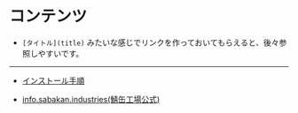 <!-- TITLE: Write Freely 関連 -->
<!-- SUBTITLE: Write Freelyに関するあれこれ -->

# コンテンツ
* `[タイトル](title)` みたいな感じでリンクを作っておいてもらえると、後々参照しやすいです。

----

* [インストール手順](/writefreely/installation)

* [info.sabakan.industries(鯖缶工場公式)](https://info.sabakan.industries)